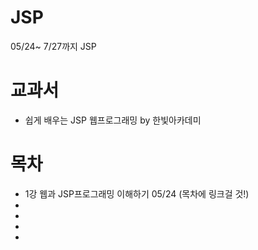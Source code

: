 # JSP
05/24~ 7/27까지 JSP

# 교과서
- 쉽게 배우는 JSP 웹프로그래밍 by 한빛아카데미

# 목차
- 1강 웹과 JSP프로그래밍 이해하기 05/24 (목차에 링크걸 것!)
- 
-
-
-
